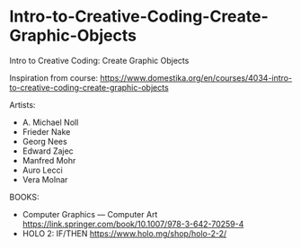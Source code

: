 # Intro-to-Creative-Coding-Create-Graphic-Objects
Intro to Creative Coding: Create Graphic Objects


Inspiration from course: https://www.domestika.org/en/courses/4034-intro-to-creative-coding-create-graphic-objects 

Artists:
* A. Michael Noll
* Frieder Nake
* Georg Nees
* Edward Zajec
* Manfred Mohr
* Auro Lecci
* Vera Molnar

BOOKS:
* Computer Graphics — Computer Art https://link.springer.com/book/10.1007/978-3-642-70259-4
* HOLO 2: IF/THEN https://www.holo.mg/shop/holo-2-2/
